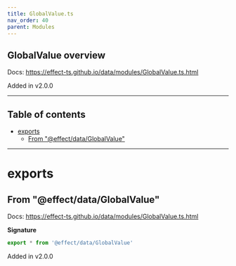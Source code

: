 ```yaml
---
title: GlobalValue.ts
nav_order: 40
parent: Modules
---
```


## GlobalValue overview

Docs: https://effect-ts.github.io/data/modules/GlobalValue.ts.html

Added in v2.0.0

---

<h2 class="text-delta">Table of contents</h2>

- [exports](#exports)
  - [From "@effect/data/GlobalValue"](#from-effectdataglobalvalue)

---

# exports

## From "@effect/data/GlobalValue"

Docs: https://effect-ts.github.io/data/modules/GlobalValue.ts.html

**Signature**

```ts
export * from '@effect/data/GlobalValue'
```

Added in v2.0.0
